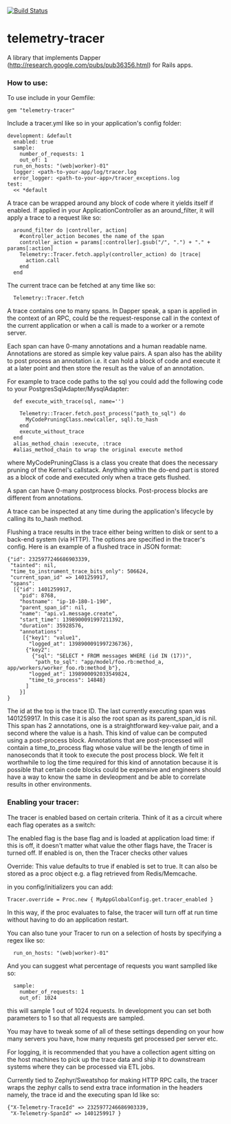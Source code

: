 [![Build Status](https://travis-ci.org/yammer/telemetry-tracer.png?branch=master)](https://travis-ci.org/yammer/telemetry-tracer)

telemetry-tracer
================

A library that implements Dapper (http://research.google.com/pubs/pub36356.html) for Rails apps.

### How to use:

To use include in your Gemfile:
```
gem "telemetry-tracer"
```

Include a tracer.yml like so in your application's config folder:

```
development: &default
  enabled: true
  sample:
    number_of_requests: 1
    out_of: 1
  run_on_hosts: "(web|worker)-01"
  logger: <path-to-your-app/log/tracer.log
  error_logger: <path-to-your-app>/tracer_exceptions.log
test: 
  << *default
```

A trace can be wrapped around any block of code where it yields itself
if enabled. If applied in your ApplicationController as an
around_filter, it will apply a trace to a request like so:

```
  around_filter do |controller, action|
    #controller_action becomes the name of the span
    controller_action = params[:controller].gsub("/", ".") + "." + params[:action]
    Telemetry::Tracer.fetch.apply(controller_action) do |trace|
      action.call
    end
  end
```


The current trace can be fetched at any time like so:

```
  Telemetry::Tracer.fetch
```

A trace contains one to many spans. In Dapper speak, a span is applied
in the context of an RPC, could be the request-response call in the
context of the current application or when a call is made to a worker or
a remote server.

Each span can have 0-many annotations and a human readable name.
Annotations are stored as simple key value pairs. A span also has the
ability to post process an annotation i.e. it can hold a block of code
and execute it at a later point and then store the result as the value
of an annotation. 

For example to trace code paths to the sql you could add the following
code to your PostgresSqlAdapter/MysqlAdapter:

```
  def execute_with_trace(sql, name='')

    Telemetry::Tracer.fetch.post_process("path_to_sql") do
      MyCodePruningClass.new(caller, sql).to_hash
    end
    execute_without_trace
  end
  alias_method_chain :execute, :trace
  #alias_method_chain to wrap the original execute method

```

where MyCodePruningClass is a class you create that does the necessary
pruning of the Kernel's callstack. Anything within the do-end part is
stored as a block of code and executed only when a trace gets flushed.

A span can have 0-many postprocess blocks. Post-process blocks are
different from annotations.

A trace can be inspected at any time during the application's lifecycle
by calling its to_hash method. 

Flushing a trace results in the trace either being written to disk or
sent to a back-end system (via HTTP). The options are specified in the
tracer's config. Here is an example of a flushed trace in JSON format:

```
{"id": 2325977246686903339,
 "tainted": nil,
 "time_to_instrument_trace_bits_only": 506624,
 "current_span_id" => 1401259917,
 "spans": 
  [{"id": 1401259917,
    "pid": 8768,
    "hostname": "ip-10-180-1-190",
    "parent_span_id": nil,
    "name": "api.v1.message.create",
    "start_time": 1398900091997211392,
    "duration": 35928576,
    "annotations":
     [{"key1": "value1",
       "logged_at": 1398900091997236736},
      {"key2": 
        {"sql": "SELECT * FROM messages WHERE (id IN (17))",
         "path_to_sql": "app/model/foo.rb:method_a, app/workers/worker_foo.rb:method_b"},
       "logged_at": 1398900092033549824,
       "time_to_process": 14848}
      ]
    }]
}

```

The id at the top is the trace ID. The last currently executing span was 1401259917. In this case it is also the root span as 
its parent_span_id is nil. This span has 2 annotations, one is a
straightforward key-value pair, and a second where the value is a hash.
This kind of value can be computed using a post-process block.
Annotations that are post-processed will contain a time_to_process flag
whose value will be the length of time in nanoseconds that it took to
execute the post process block. We felt it worthwhile to log the time
required for this kind of annotation because it is possible that certain
code blocks could be expensive and engineers should have a way to know
the same in devleopment and be able to correlate results in other
environments.

### Enabling your tracer:

The tracer is enabled based on certain criteria. Think of it as a
circuit where each flag operates as a switch:

The enabled flag is the base flag and is loaded at application load time: if this is off, it doesn't
matter what value the other flags have, the Tracer is turned off. If enabled is on, then the Tracer checks other values

Override: This value defaults to true if enabled is set to true. It can also be
stored as a proc object e.g. a flag retrieved from Redis/Memcache.

in you config/initializers you can add:

```
Tracer.override = Proc.new { MyAppGlobalConfig.get.tracer_enabled }
```

In this way, if the proc evaluates to false, the tracer will turn off at
run time without having to do an application restart.

You can also tune your Tracer to run on a selection of hosts by
specifying a regex like so: 
```
  run_on_hosts: "(web|worker)-01"
```

And you can suggest what percentage of requests you want samplled like
so:
```
  sample:
    number_of_requests: 1
    out_of: 1024
```

this will sample 1 out of 1024 requests. In development you can set both
parameters to 1 so that all requests are sampled. 

You may have to tweak some of all of these settings depending on your
how many servers you have, how many requests get processed per server
etc.

For logging, it is recommended that you have a collection agent sitting
on the host machines to pick up the trace data and ship it to downstream
systems where they can be processed via ETL jobs.


Currently tied to Zephyr/Sweatshop for making HTTP RPC calls, the tracer wraps
the zephyr calls to send extra trace information in the headers namely,
the trace id and the executing span Id like so:
```
{"X-Telemetry-TraceId" => 2325977246686903339,
 "X-Telemetry-SpanId" => 1401259917 } 
```


